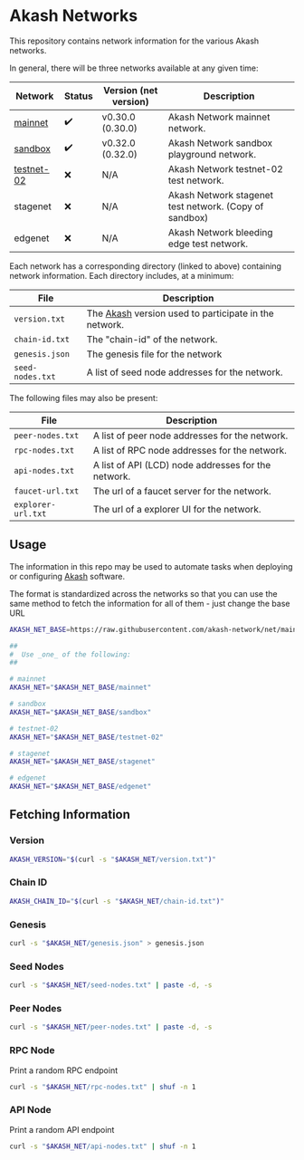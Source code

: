 # Akash Networks

This repository contains network information for the various Akash networks.

In general, there will be three networks available at any given time:

| Network                    | Status             | Version (net version) | Description                                            |
| -------------------------- | ------------------ | --------------------- | ------------------------------------------------------ |
| [mainnet](mainnet)         | :heavy_check_mark: | v0.30.0     (0.30.0)  | Akash Network mainnet network.                         |
| [sandbox](sandbox)         | :heavy_check_mark: | v0.32.0     (0.32.0)  | Akash Network sandbox playground network.              |
| [testnet-02](testnet-02)   | :x:                | N/A                   | Akash Network testnet-02 test network.                 |
| stagenet                   | :x:                | N/A                   | Akash Network stagenet test network. (Copy of sandbox) |
| edgenet                    | :x:                | N/A                   | Akash Network bleeding edge test network.              |

Each network has a corresponding directory (linked to above) containing network information.
Each directory includes, at a minimum:

| File             | Description                                                                        |
| ---------------- | ---------------------------------------------------------------------------------- |
| `version.txt`    | The [Akash](//github.com/akash-network/node) version used to participate in the network. |
| `chain-id.txt`   | The "chain-id" of the network.                                                     |
| `genesis.json`   | The genesis file for the network                                                   |
| `seed-nodes.txt` | A list of seed node addresses for the network.                                     |

The following files may also be present:

| File               | Description                                         |
| ------------------ | --------------------------------------------------- |
| `peer-nodes.txt`   | A list of peer node addresses for the network.      |
| `rpc-nodes.txt`    | A list of RPC node addresses for the network.       |
| `api-nodes.txt`    | A list of API (LCD) node addresses for the network. |
| `faucet-url.txt`   | The url of a faucet server for the network.         |
| `explorer-url.txt` | The url of a explorer UI for the network.           |

## Usage

The information in this repo may be used to automate tasks when deploying or configuring
[Akash](//github.com/akash-network/node) software.

The format is standardized across the networks so that you can use the same method
to fetch the information for all of them - just change the base URL

```sh
AKASH_NET_BASE=https://raw.githubusercontent.com/akash-network/net/main

##
#  Use _one_ of the following:
##

# mainnet
AKASH_NET="$AKASH_NET_BASE/mainnet"

# sandbox
AKASH_NET="$AKASH_NET_BASE/sandbox"

# testnet-02
AKASH_NET="$AKASH_NET_BASE/testnet-02"

# stagenet
AKASH_NET="$AKASH_NET_BASE/stagenet"

# edgenet
AKASH_NET="$AKASH_NET_BASE/edgenet"
```

## Fetching Information

### Version

```sh
AKASH_VERSION="$(curl -s "$AKASH_NET/version.txt")"
```

### Chain ID

```sh
AKASH_CHAIN_ID="$(curl -s "$AKASH_NET/chain-id.txt")"
```

### Genesis

```sh
curl -s "$AKASH_NET/genesis.json" > genesis.json
```

### Seed Nodes

```sh
curl -s "$AKASH_NET/seed-nodes.txt" | paste -d, -s
```

### Peer Nodes

```sh
curl -s "$AKASH_NET/peer-nodes.txt" | paste -d, -s
```

### RPC Node

Print a random RPC endpoint

```sh
curl -s "$AKASH_NET/rpc-nodes.txt" | shuf -n 1
```

### API Node

Print a random API endpoint

```sh
curl -s "$AKASH_NET/api-nodes.txt" | shuf -n 1
```
